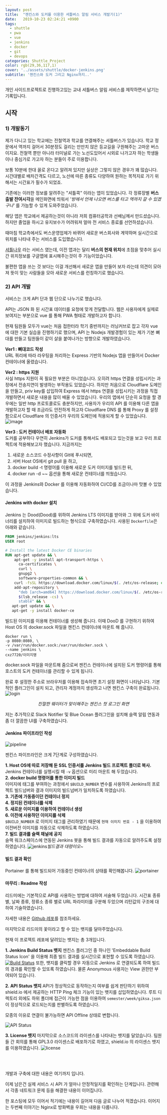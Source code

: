 ```yaml
---
layout: post
title:  "젠킨스와 도커를 이용한 셔틀버스 알림 서비스 개발기(1)"
date:   2019-10-23 02:24:21 +0900
tags: 
  - shuttle 
  - pwa 
  - vue 
  - jenkins 
  - docker 
  - git 
  - devops
categories: Shuttle_Project
color: rgb(29,36,117,1)
cover: '../assets/shuttle/docker-jenkins.png'
subtitle: '젠킨스와 도커 그리고 Nginx까지..'
---
```

개인 사이드프로젝트로 진행하고있는 교내 셔틀버스 알림 서비스를 제작하면서 남기는 기록입니다.
<!-- excerpt -->
## 시작

### 1) 개발동기
제가 다니고 있는 학교에는 전철역과 학교를 연결해주는 셔틀버스가 있습니다. 학교 정문에서 역까지 걸어서 30분정도 걸리는 만만치 않은 등교길을 구원해주는 고마운 버스이지요. 전철역 뿐만 아니라 터미널로 가는 노선도있어서 시외로 나가고자 하는 학생들이나 중심가로 가고자 하는 분들이 주로 이용합니다.

보통 10분에 한대 꼴로 온다고 알려져 있지만 실상은 그렇지 않은 경우가 꽤 많습니다. 시간대별로 배차간격도 다르고, 노선에 따른 종류도 다양하여 원하는 목적지로 가기 위해서는 시간표가 필수가 되었죠.

기존에는 이러한 정보를 알려주는 "셔틀콕" 이라는 앱이 있었습니다. 각 정류장별 **버스출발 잔여시각**을 메인화면에 띄워서 *'방에서 언제 나오면 버스를 타고 역까지 갈 수 있겠구나'* 를 가늠할 수 있게 도와주었습니다.

해당 앱은 학교에서 제공하는것이 아니라 저희 컴퓨터공학과 선배님께서 만드셨습니다. 하지만 졸업을 하시고 유지보수가 어려워져 얼마 전 서비스 종료를 선언하셨습니다.

때마침 학교측에서도 버스운영업체가 바뀌어 새로운 버스회사와 계약하며 실시간으로 위치를 나타내 주는 서비스를 도입했습니다.

[셔틀나우](https://shuttlenow.com/) 라는 서비스 였는데, 이전 앱과는 달리 **버스의 현재 위치**에 초점을 맞추어 실시간 위치정보를 구글맵에 표시해주는것이 주 기능이었습니다.

불편한 앱을 쓰는 것 보다는 이걸 개선해서 새로운 앱을 만들어 보자 라는데 의견이 모아져 뜻이 맞는 사람들을 모아 새로운 서비스를 런칭하기로 했습니다.

### 2) API 개발

서비스는 크게 API 단과 웹 단으로 나누기로 했습니다.

API는 JSON 화 된 시간표 데이터를 요청에 맞게 전달합니다.
웹은 사용자에게 실제로 보여지는 부분으로 vue 를 통해 PWA 형태로 개발하고자 합니다.

현재 팀원들 모두가 vue는 처음 접한터라 학기 중반까지는 러닝커브로 잡고 각자 vue에 대한 기본 실습을 진행하기로 했으며, API 는 Nodejs 개발경험이 있는 제가 기본 뼈대를 만들고 팀원들이 같이 살을 붙여나가는 방향으로 개발하였습니다.


**Ver1 : 뼈대코드 작성**<br>
URL 쿼리에 따라 라우팅을 처리하는 Express 기반의 Nodejs 앱을 만들어서 Docker 컨테이너에 올렸습니다.


**Ver2 : https 지원**<br>
사실 https 지원이 꼭 필요한 부분은 아니었습니다.
오히려 https 연결을 성립시키는 과정에서 전송지연이 발생하는 부작용도 있었습니다. 하지만 처음으로 Cloudflare 도메인을 만들고, priv key를 삽입하여 Express 에서 https 연결을 성립시키는 과정을 직접 개발하면서 새로운 내용을 많이 배울 수 있었습니다.
우리의 앱에서 단순히 요청을 할 경우에는 일반 http 프로토콜로도 충분하지만, 사용자가 우리의 API 를 이용해 다른 앱을 개발하고자 할 때 조금라도 안전하게 하고자 Cloudflare DNS 를 통해 Proxy 를 설정함으로서 Cloudflare 의 인증서가 우리의 도메인에 적용되게 할 수 있었습니다.
![image](https://user-images.githubusercontent.com/29659112/66568302-23d77f00-eba4-11e9-8067-e9ecbbb105f7.png)

**Ver3 : 도커 컨테이너 배포 자동화**<br>
도커를 공부하다 우연히 Jenkins가 도커를 통해서도 배포되고 있는것을 보고 우리 프로젝트에 적용해보고자 했습니다.
지금까지는<br>
1) 새로운 소스코드 수정사항이 Git에 푸시되면,<br>
2) 서버 Host OS에서 git pull 을 하고,<br>
3) docker build -t 명령어를 이용해 새로운 도커 이미지를 빌드한 뒤,<br>
4) docker run -d ~~ 옵션을 통해 새로운 컨테이너를 띄웠습니다.<br>

이 과정을 Jenkins와 Docker 를 이용해 자동화하여 CI/CD를 조금이나마 맛볼 수 있었습니다.

#### Jenkins with docker 설치

Jenkins 는 Dood(Dood)를 위하여 Jenkins LTS 이미지를 받아와 그 위에 도커 바이너리를 설치하여 이미지로 빌드하는 형식으로 구축하였습니다.
사용된 `Dockerfile`은 아래와 같습니다.
```Dockerfile
FROM jenkins/jenkins:lts
USER root

# Install the latest Docker CE binaries
RUN apt-get update && \
    apt-get -y install apt-transport-https \
      ca-certificates \
      curl \
      gnupg2 \
      software-properties-common && \
    curl -fsSL https://download.docker.com/linux/$(. /etc/os-release; echo "$ID")/gpg > /tmp/dkey; apt-key add /tmp/dkey && \
    add-apt-repository \
      "deb [arch=amd64] https://download.docker.com/linux/$(. /etc/os-release; echo "$ID") \
      $(lsb_release -cs) \
      stable" && \
   apt-get update && \
   apt-get -y install docker-ce

```
빌드된 이미지를 이용해 컨테이너를 생성해 줍니다.
이때 DooD 를 구현하기 위하여 Host OS 의 docker.sock 파일을 젠킨스 컨테이너에 마운트 해 줍니다.

```shell
docker run \
-p 8080:8080, \
-v /var/run/docker.sock:/var/run/docker.sock \
--name jenkins \
cxz7720/이미지명

```

docker.sock 파일을 마운트해 줌으로써 젠킨스 컨테이너에 설치된 도커 명령어를 통해 호스트의 도커 컨테이너를 관리할 수 있게 됩니다.

완료 후 설정한 주소로 브라우저를 이용해 접속하면 초기 설정 화면이 나타납니다.
기본적인 플러그인이 설치 되고, 관리자 계정까지 생성하고 나면 젠킨스 구축이 완료됩니다.
![login](https://user-images.githubusercontent.com/29659112/66571034-baf30580-eba9-11e9-9f98-cc672f934e6c.png)<center>*친절한 웨이터가 맞이해주는 젠킨스 첫 로그인 화면*</center>

저는 추가적으로 Slack Notifier 및 Blue Ocean 플러그인을 설치해 슬랙 알림 연동과 좀 더 깔끔한 UI를 구축하였습니다.

#### Jenkins 파이프라인 작성

![pipeline](https://user-images.githubusercontent.com/29659112/67311466-9d735380-f53a-11e9-9c73-b5b9a5be21a6.png)

젠킨스 파이프라인은 크게 7단계로 구성하였습니다.

**1. Host OS에 따로 저장해 둔 SSL 인증서를 Jenkins 빌드 프로젝트 폴더로 복사.**<br>
Jenkins 컨테이너를 실행시킬 때 `-v` 옵션으로 미리 마운트 해 두었습니다.<br>
**2. docker build 명령어를 통한 이미지 빌드**<br>
이미지에 태그를 부여하는 과정에서 `$BUILD_NUMBER` 변수를 사용하여 Jenkins의 프로젝트 빌드넘버와 결과 이미지의 빌드넘버가 일치하도록 하였습니다.<br>
**3. 기존에 가동중이던 컨테이너 정지**<br>
**4. 정지된 컨테이너를 삭제**<br>
**5. 새로운 이미지를 이용하여 컨테이너 생성**<br>
**6. 이전에 사용하던 이미지를 삭제**<br>
`$BUILD_NUMBER` 로 이미지 태그를 관리하였기 때문에 `현재 이미지 번호 - 1` 을 이용하여 이전버전 이미지를 자동으로 삭제하도록 하였습니다.<br>
**7. 빌드 결과를 슬랙 채널에 공지**<br>
슬랙 워크스페이스에 연동된 Jenkins 봇을 통해 빌드 결과를 자동으로 알려주도록 설정하였습니다.
![jenkins](https://user-images.githubusercontent.com/29659112/67311288-3eadda00-f53a-11e9-8c18-02e1bdd61e66.png)*빌드결과 대령이오~*


#### 빌드 결과 확인

Portainer 를 통해 빌드되어 가동중인 컨테이너의 상태를 확인해봅니다.
![portainer](https://user-images.githubusercontent.com/29659112/67309327-a104db80-f536-11e9-9bc7-75203d837a6b.jpg)



#### 마무리 : Readme 작성

리드미에는 기본적으로 API를 사용하는 방법에 대하여 서술해 두었습니다. 
시간표 종류별, 날짜 종류, 정류소 종류 별로 URL 파라미터를 구분해 두었으며 리턴값의 구조에 대하여 기술하였습니다.

자세한 내용은 [Github 레포](https://github.com/CXZ7720/shuttlecock_API)를 참조하세요.

마지막으로 리드미의 꽃이라고 할 수 있는 뱃지를 달아주었습니다.

현재 이 프로젝트 레포에 달려있는 뱃지는 총 3개입니다.

**1. Jenkins Build Status 뱃지**
젠킨스 플러그인 중 하나인 'Embeddable Build Status Icon' 을 이용해 최종 빌드 결과를 실시간으로 표현할 수 있도록 하였습니다.
[![Build Status](http://server.jaram.net:5903/job/shuttlecock-api/badge/icon)](http://jenkins.jaram.net/job/shuttlecock-api/)
또한, 뱃지를 클릭할 경우 자동으로 Jenkins 로 연결되도록 하여 빌드의 경과를 확인할 수 있또록 하였습니다. 물론 Anonymous 사용자는 View 권한만 부여되어 있습니다.

**2. API Status 뱃지**
API가 정상적으로 동작하는지 여부를 쉽게 판단하기 위하여 shield.io 에서 제공하는 HTTP Ping 체크 기능이 있는 뱃지를 삽입하였습니다. 루트 디렉토리 외에도 하위 폴더에 접근이 가능한 점을 이용하여 `semester/week/giksa.json`이 정상적으로 로드되는지를 판별하도록 하였습니다.

모종의 이유로 연결이 불가능하면 API Offline 상태로 변합니다.

![API Status](https://img.shields.io/website?down_color=lightgrey&down_message=dead&label=API&up_color=blue&up_message=Online&url=https%3A%2F%2Fshuttle.jaram.net%2Fsemester%2Fweek%2Fgiksa)

**3. License 뱃지**
마지막으로 소스코드의 라이센스를 나타내는 뱃지를 달았습니다.
팀원들 간 회의를 통해 GPL3.0 라이센스로 배포하기로 하였고, shield.io 의 라이센스 뱃지를 이용하였습니다.
![license](https://img.shields.io/badge/license-GPL3.0-important)


<br>
<br>

개발과 구축에 대한 내용은 여기까지 입니다.

이제 남은건 실제 서비스 시 API 가 얼마나 안정적일지를 확인하는 단계입니다.
관련해서 각종 네트워크 문제 등을 해결한 내용이 이어집니다.

한 포스팅에 모두 이어서 적기에는 내용이 길어져 다음 글로 나누어 적겠습니다.
이어지는 두번째 이야기는 Nginx로 방화벽을 우회는 내용을 다룹니다.